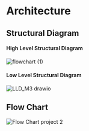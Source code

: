 # Architecture
##  Structural Diagram
  ####  High Level Structural Diagram
  
  

   
   ![flowchart (1)](https://user-images.githubusercontent.com/98812378/157800079-febeda98-50bc-43e9-bb76-ebf83521dd8b.jpg)

  ####  Low Level Structural Diagram
    
   ![LLD_M3 drawio](https://user-images.githubusercontent.com/98866279/157887883-59739b7f-706b-41bc-8ff2-e355b5f63928.png)   


## Flow Chart
   
   ![Flow Chart project 2](https://user-images.githubusercontent.com/98866279/157902526-9ea9c75a-3bd3-4bd5-93fb-a38d9d0c2f14.png)    
